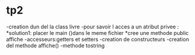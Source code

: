 # tp2
-creation dun del la class livre  -pour savoir l acces a un atribut privee : *solution1:  placer le main ()dans le meme fichier  *cree une methode public affiche  -accesseurs:getters et setters  -creation de constructeurs -creation del methode affiche() -methode tostring 
